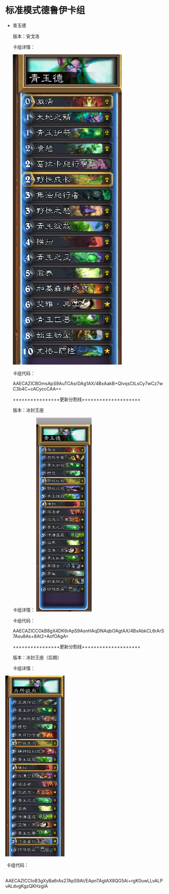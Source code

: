 # 标准模式德鲁伊卡组

- 青玉德

  版本：安戈洛

  卡组详情：

  ![jade_druid](screenshot/jade_druid.png)

  卡组代码：

  AAECAZICBOmsApS9AuTCAsrDAg1AX/4BxAakB+QIvqsCtLsCy7wCz7wC3b4C+cACyccCAA==

  ++++++++++++++++更新分割线++++++++++++++++++++

  版本：冰封王座

  卡组详情：
  ![jade_druid_ice](screenshot/jade_druid_ice.png)

  卡组代码：

  AAECAZICCOkB8gX4DK6rApS9AsnHAqDNAqbOAgtAX/4BxAbkCL6rArS7Asu8As+8At2+AofOAgA=


  ++++++++++++++++更新分割线++++++++++++++++++++

  版本：冰封王座（后期）

  卡组详情：

![jade_druid_ice_post](screenshot/jade_druid_ice_post.png)

​	卡组代码：

​	AAECAZICCIoB3gXyBa6rAs27ApS9At/EApnTAgtAX8QG5Ai+rgK0uwLLvALPvALdvgKgzQKHzgIA

